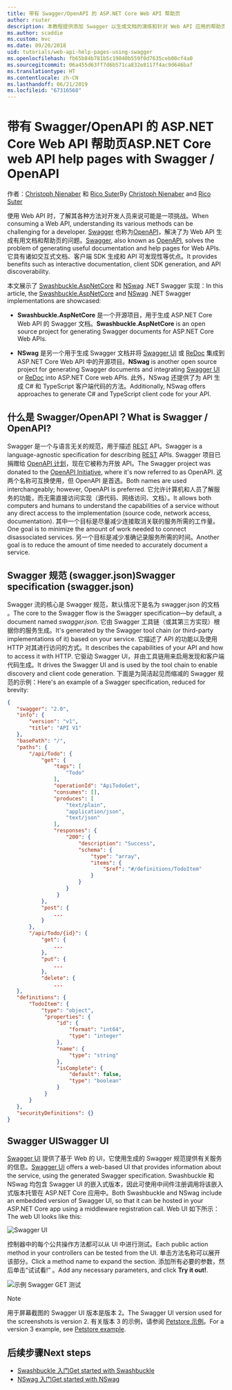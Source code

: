 ```yaml
---
title: 带有 Swagger/OpenAPI 的 ASP.NET Core Web API 帮助页
author: rsuter
description: 本教程提供添加 Swagger 以生成文档的演练和针对 Web API 应用的帮助页。
ms.author: scaddie
ms.custom: mvc
ms.date: 09/20/2018
uid: tutorials/web-api-help-pages-using-swagger
ms.openlocfilehash: fb65b84b781b5c19040b559f0d7635ceb00cf4a0
ms.sourcegitcommit: 06a455d63ff7d6b571ca832e8117f4ac9d646baf
ms.translationtype: HT
ms.contentlocale: zh-CN
ms.lasthandoff: 06/21/2019
ms.locfileid: "67316568"
---
```

# <a name="aspnet-core-web-api-help-pages-with-swagger--openapi"></a><span data-ttu-id="17cfa-103">带有 Swagger/OpenAPI 的 ASP.NET Core Web API 帮助页</span><span class="sxs-lookup"><span data-stu-id="17cfa-103">ASP.NET Core web API help pages with Swagger / OpenAPI</span></span>

<span data-ttu-id="17cfa-104">作者：[Christoph Nienaber](https://twitter.com/zuckerthoben) 和 [Rico Suter](http://rsuter.com)</span><span class="sxs-lookup"><span data-stu-id="17cfa-104">By [Christoph Nienaber](https://twitter.com/zuckerthoben) and [Rico Suter](http://rsuter.com)</span></span>

<span data-ttu-id="17cfa-105">使用 Web API 时，了解其各种方法对开发人员来说可能是一项挑战。</span><span class="sxs-lookup"><span data-stu-id="17cfa-105">When consuming a Web API, understanding its various methods can be challenging for a developer.</span></span> <span data-ttu-id="17cfa-106">[Swagger](https://swagger.io/) 也称为[OpenAPI](https://www.openapis.org/)，解决了为 Web API 生成有用文档和帮助页的问题。</span><span class="sxs-lookup"><span data-stu-id="17cfa-106">[Swagger](https://swagger.io/), also known as [OpenAPI](https://www.openapis.org/), solves the problem of generating useful documentation and help pages for Web APIs.</span></span> <span data-ttu-id="17cfa-107">它具有诸如交互式文档、客户端 SDK 生成和 API 可发现性等优点。</span><span class="sxs-lookup"><span data-stu-id="17cfa-107">It provides benefits such as interactive documentation, client SDK generation, and API discoverability.</span></span>

<span data-ttu-id="17cfa-108">本文展示了 [Swashbuckle.AspNetCore](https://github.com/domaindrivendev/Swashbuckle.AspNetCore) 和 [NSwag](https://github.com/RicoSuter/NSwag) .NET Swagger 实现：</span><span class="sxs-lookup"><span data-stu-id="17cfa-108">In this article, the [Swashbuckle.AspNetCore](https://github.com/domaindrivendev/Swashbuckle.AspNetCore) and [NSwag](https://github.com/RicoSuter/NSwag) .NET Swagger implementations are showcased:</span></span>

* <span data-ttu-id="17cfa-109">**Swashbuckle.AspNetCore** 是一个开源项目，用于生成 ASP.NET Core Web API 的 Swagger 文档。</span><span class="sxs-lookup"><span data-stu-id="17cfa-109">**Swashbuckle.AspNetCore** is an open source project for generating Swagger documents for ASP.NET Core Web APIs.</span></span>

* <span data-ttu-id="17cfa-110">**NSwag** 是另一个用于生成 Swagger 文档并将 [Swagger UI](https://swagger.io/swagger-ui/) 或 [ReDoc](https://github.com/Rebilly/ReDoc) 集成到 ASP.NET Core Web API 中的开源项目。</span><span class="sxs-lookup"><span data-stu-id="17cfa-110">**NSwag** is another open source project for generating Swagger documents and integrating [Swagger UI](https://swagger.io/swagger-ui/) or [ReDoc](https://github.com/Rebilly/ReDoc) into ASP.NET Core web APIs.</span></span> <span data-ttu-id="17cfa-111">此外，NSwag 还提供了为 API 生成 C# 和 TypeScript 客户端代码的方法。</span><span class="sxs-lookup"><span data-stu-id="17cfa-111">Additionally, NSwag offers approaches to generate C# and TypeScript client code for your API.</span></span>

## <a name="what-is-swagger--openapi"></a><span data-ttu-id="17cfa-112">什么是 Swagger/OpenAPI？</span><span class="sxs-lookup"><span data-stu-id="17cfa-112">What is Swagger / OpenAPI?</span></span>

<span data-ttu-id="17cfa-113">Swagger 是一个与语言无关的规范，用于描述 [REST](https://en.wikipedia.org/wiki/Representational_state_transfer) API。</span><span class="sxs-lookup"><span data-stu-id="17cfa-113">Swagger is a language-agnostic specification for describing [REST](https://en.wikipedia.org/wiki/Representational_state_transfer) APIs.</span></span> <span data-ttu-id="17cfa-114">Swagger 项目已捐赠给 [OpenAPI 计划](https://www.openapis.org/)，现在它被称为开放 API。</span><span class="sxs-lookup"><span data-stu-id="17cfa-114">The Swagger project was donated to the [OpenAPI Initiative](https://www.openapis.org/), where it's now referred to as OpenAPI.</span></span> <span data-ttu-id="17cfa-115">这两个名称可互换使用，但 OpenAPI 是首选。</span><span class="sxs-lookup"><span data-stu-id="17cfa-115">Both names are used interchangeably; however, OpenAPI is preferred.</span></span> <span data-ttu-id="17cfa-116">它允许计算机和人员了解服务的功能，而无需直接访问实现（源代码、网络访问、文档）。</span><span class="sxs-lookup"><span data-stu-id="17cfa-116">It allows both computers and humans to understand the capabilities of a service without any direct access to the implementation (source code, network access, documentation).</span></span> <span data-ttu-id="17cfa-117">其中一个目标是尽量减少连接取消关联的服务所需的工作量。</span><span class="sxs-lookup"><span data-stu-id="17cfa-117">One goal is to minimize the amount of work needed to connect disassociated services.</span></span> <span data-ttu-id="17cfa-118">另一个目标是减少准确记录服务所需的时间。</span><span class="sxs-lookup"><span data-stu-id="17cfa-118">Another goal is to reduce the amount of time needed to accurately document a service.</span></span>

## <a name="swagger-specification-swaggerjson"></a><span data-ttu-id="17cfa-119">Swagger 规范 (swagger.json)</span><span class="sxs-lookup"><span data-stu-id="17cfa-119">Swagger specification (swagger.json)</span></span>

<span data-ttu-id="17cfa-120">Swagger 流的核心是 Swagger 规范，默认情况下是名为 swagger.json 的文档  。</span><span class="sxs-lookup"><span data-stu-id="17cfa-120">The core to the Swagger flow is the Swagger specification&mdash;by default, a document named *swagger.json*.</span></span> <span data-ttu-id="17cfa-121">它由 Swagger 工具链（或其第三方实现）根据你的服务生成。</span><span class="sxs-lookup"><span data-stu-id="17cfa-121">It's generated by the Swagger tool chain (or third-party implementations of it) based on your service.</span></span> <span data-ttu-id="17cfa-122">它描述了 API 的功能以及使用 HTTP 对其进行访问的方式。</span><span class="sxs-lookup"><span data-stu-id="17cfa-122">It describes the capabilities of your API and how to access it with HTTP.</span></span> <span data-ttu-id="17cfa-123">它驱动 Swagger UI，并由工具链用来启用发现和客户端代码生成。</span><span class="sxs-lookup"><span data-stu-id="17cfa-123">It drives the Swagger UI and is used by the tool chain to enable discovery and client code generation.</span></span> <span data-ttu-id="17cfa-124">下面是为简洁起见而缩减的 Swagger 规范的示例：</span><span class="sxs-lookup"><span data-stu-id="17cfa-124">Here's an example of a Swagger specification, reduced for brevity:</span></span>

```json
{
   "swagger": "2.0",
   "info": {
       "version": "v1",
       "title": "API V1"
   },
   "basePath": "/",
   "paths": {
       "/api/Todo": {
           "get": {
               "tags": [
                   "Todo"
               ],
               "operationId": "ApiTodoGet",
               "consumes": [],
               "produces": [
                   "text/plain",
                   "application/json",
                   "text/json"
               ],
               "responses": {
                   "200": {
                       "description": "Success",
                       "schema": {
                           "type": "array",
                           "items": {
                               "$ref": "#/definitions/TodoItem"
                           }
                       }
                   }
                }
           },
           "post": {
               ...
           }
       },
       "/api/Todo/{id}": {
           "get": {
               ...
           },
           "put": {
               ...
           },
           "delete": {
               ...
   },
   "definitions": {
       "TodoItem": {
           "type": "object",
            "properties": {
                "id": {
                    "format": "int64",
                    "type": "integer"
                },
                "name": {
                    "type": "string"
                },
                "isComplete": {
                    "default": false,
                    "type": "boolean"
                }
            }
       }
   },
   "securityDefinitions": {}
}
```

## <a name="swagger-ui"></a><span data-ttu-id="17cfa-125">Swagger UI</span><span class="sxs-lookup"><span data-stu-id="17cfa-125">Swagger UI</span></span>

<span data-ttu-id="17cfa-126">[Swagger UI](https://swagger.io/swagger-ui/) 提供了基于 Web 的 UI，它使用生成的 Swagger 规范提供有关服务的信息。</span><span class="sxs-lookup"><span data-stu-id="17cfa-126">[Swagger UI](https://swagger.io/swagger-ui/) offers a web-based UI that provides information about the service, using the generated Swagger specification.</span></span> <span data-ttu-id="17cfa-127">Swashbuckle 和 NSwag 均包含 Swagger UI 的嵌入式版本，因此可使用中间件注册调用将该嵌入式版本托管在 ASP.NET Core 应用中。</span><span class="sxs-lookup"><span data-stu-id="17cfa-127">Both Swashbuckle and NSwag include an embedded version of Swagger UI, so that it can be hosted in your ASP.NET Core app using a middleware registration call.</span></span> <span data-ttu-id="17cfa-128">Web UI 如下所示：</span><span class="sxs-lookup"><span data-stu-id="17cfa-128">The web UI looks like this:</span></span>

![Swagger UI](web-api-help-pages-using-swagger/_static/swagger-ui.png)

<span data-ttu-id="17cfa-130">控制器中的每个公共操作方法都可以从 UI 中进行测试。</span><span class="sxs-lookup"><span data-stu-id="17cfa-130">Each public action method in your controllers can be tested from the UI.</span></span> <span data-ttu-id="17cfa-131">单击方法名称可以展开该部分。</span><span class="sxs-lookup"><span data-stu-id="17cfa-131">Click a method name to expand the section.</span></span> <span data-ttu-id="17cfa-132">添加所有必要的参数，然后单击“试试看!”  。</span><span class="sxs-lookup"><span data-stu-id="17cfa-132">Add any necessary parameters, and click **Try it out!**.</span></span>

![示例 Swagger GET 测试](web-api-help-pages-using-swagger/_static/get-try-it-out.png)

> [!NOTE]
> <span data-ttu-id="17cfa-134">用于屏幕截图的 Swagger UI 版本是版本 2。</span><span class="sxs-lookup"><span data-stu-id="17cfa-134">The Swagger UI version used for the screenshots is version 2.</span></span> <span data-ttu-id="17cfa-135">有关版本 3 的示例，请参阅 [Petstore 示例](http://petstore.swagger.io/)。</span><span class="sxs-lookup"><span data-stu-id="17cfa-135">For a version 3 example, see [Petstore example](http://petstore.swagger.io/).</span></span>

## <a name="next-steps"></a><span data-ttu-id="17cfa-136">后续步骤</span><span class="sxs-lookup"><span data-stu-id="17cfa-136">Next steps</span></span>

* [<span data-ttu-id="17cfa-137">Swashbuckle 入门</span><span class="sxs-lookup"><span data-stu-id="17cfa-137">Get started with Swashbuckle</span></span>](xref:tutorials/get-started-with-swashbuckle)
* [<span data-ttu-id="17cfa-138">NSwag 入门</span><span class="sxs-lookup"><span data-stu-id="17cfa-138">Get started with NSwag</span></span>](xref:tutorials/get-started-with-nswag)
